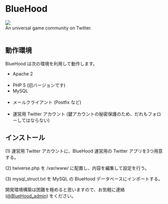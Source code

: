 # BlueHood
<img src="https://github.com/blue-hood/main/blob/master/img/twiverse/default.png"><br>
An universal game community on Twitter. <br>
<br>

## 動作環境
BlueHood は次の環境を利用して動作します。
<ul>
  <li>Apache 2</li>
  <li>PHP 5 (旧バージョンです)</li>
  <li>MySQL</li>
  <li>メールクライアント (Postfix など)</li>
  <li>運営用 Twitter アカウント (鍵アカウントの秘密保護のため、だれもフォローしてはならない)</li>
</ul>

## インストール
<p>(1) 運営用 Twitter アカウントに、BlueHood 運営用の Twitter アプリを3つ用意する。</p>
<p>(2) twiverse.php を /var/www/ に配置し、内容を編集して設定を行う。</p>
<p>(3) mysql_struct.txt を MySQL の BlueHood データベースにインポートする。</p>

開発環境構築は困難を極めると思いますので、お気軽に連絡 (<a href="https://twitter.com/BlueHood_admin">@BlueHood_admin</a>) をください。
